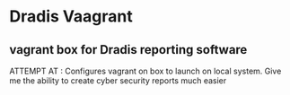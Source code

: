# Dradis Vaagrant

## vagrant box for Dradis reporting software

ATTEMPT AT : 
Configures vagrant on box to launch on local system.
Give me the ability to create cyber security reports much easier
